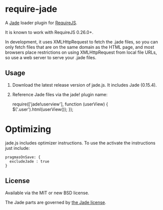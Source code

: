 # require-jade

A [Jade](http://jade-lang.org/) loader plugin for [RequireJS](http://requirejs.org).

It is known to work with RequireJS 0.26.0+.

In development, it uses XMLHttpRequest to fetch the .jade files, so you can only
fetch files that are on the same domain as the HTML page, and most browsers place
restrictions on using XMLHttpRequest from local file URLs, so use a web server to
serve your .jade files.

## Usage

1) Download the latest release version of jade.js. It includes Jade (0.15.4).

2) Reference Jade files via the jade! plugin name:

    require(['jade!userview'], function (userView) {
      $('.user').html(userView());
    });

# Optimizing

jade.js includes optimizer instructions.  To use the activate the instructions just include: 

    pragmasOnSave: {
      excludeJade : true
    }

## License

Available via the MIT or new BSD license.

The Jade parts are governed by [the Jade license](https://github.com/visionmedia/jade/blob/master/LICENSE).
